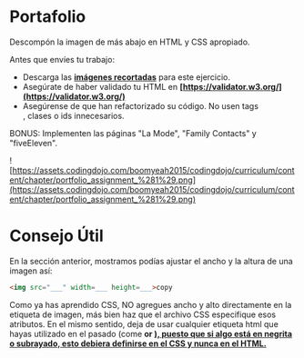 # **Portafolio**

Descompón la imagen de más abajo en HTML y CSS apropiado.

Antes que envíes tu trabajo:

- Descarga las **[imágenes recortadas](https://assets.codingdojo.com/boomyeah2015/codingdojo/curriculum/content/chapter/Portfolio_images.zip)** para este ejercicio.
- Asegúrate de haber validado tu HTML en **[https://validator.w3.org/](https://validator.w3.org/)**
- Asegúrense de que han refactorizado su código. No usen tags <div>, clases o ids innecesarios.

BONUS: Implementen las páginas "La Mode", "Family Contacts" y "fiveEleven".

![https://assets.codingdojo.com/boomyeah2015/codingdojo/curriculum/content/chapter/portfolio_assignment_%281%29.png](https://assets.codingdojo.com/boomyeah2015/codingdojo/curriculum/content/chapter/portfolio_assignment_%281%29.png)

# **Consejo Útil**

En la sección anterior, mostramos podías ajustar el ancho y la altura de una imagen así:

```html
<img src="___" width=___ height=___>copy
```

Como ya has aprendido CSS, NO agregues ancho y alto directamente en la etiqueta de imagen, más bien haz que el archivo CSS especifique esos atributos. En el mismo sentido, deja de usar cualquier etiqueta html que hayas utilizado en el pasado (come <b> or <u>), puesto que si algo está en negrita o subrayado, esto debiera definirse en el CSS y nunca en el HTML.